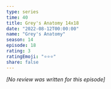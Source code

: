 ```yaml
---
type: series
time: 40
title: Grey's Anatomy 14x18
date: "2022-08-12T00:00:00"
name: "Grey's Anatomy"
season: 14
episode: 18
rating: 3
ratingEmoji: "⭐️⭐️⭐️"
share: false
---
```


*[No review was written for this episode]*
